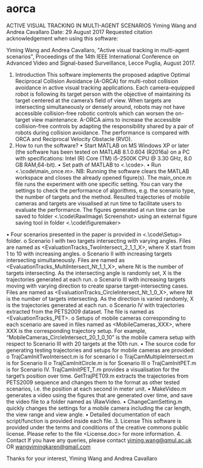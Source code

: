 # aorca

ACTIVE VISUAL TRACKING IN MULTI-AGENT SCENARIOS 
Yiming Wang and Andrea Cavallaro 
Date: 29 August 2017
Requested citation acknowledgement when using this software: 

Yiming Wang and Andrea Cavallaro, "Active visual tracking in multi-agent scenarios", Proceedings of the 14th IEEE International Conference on Advanced Video and Signal-based Surveillance, Lecce Puglia, August 2017.

1.	Introduction
This software implements the proposed adaptive Optimal Reciprocal Collision Avoidance (A-ORCA) for multi-robot collision avoidance in active visual tracking applications. Each camera-equipped robot is following its target person with the objective of maintaining its target centered at the camera’s field of view. When targets are intersecting simultaneously or densely around, robots may not have accessible collision-free robotic controls which can worsen the on-target view maintenance. A-ORCA aims to increase the accessible collision-free controls by adapting the responsibility shared by a pair of robots during collision avoidance. The performance is compared with ORCA and Reciprocal Velocity Obstacle (RVO).
2.	How to run the software?
•	Start MATLAB on MS Windows XP or later (the software has been tested on MATLAB 8.1.0.604 (R2016a) on a PC with specifications: Intel (R) Core (TM) i5-2500K CPU @ 3.30 GHz, 8.0 GB RAM,64-bit). 
•	Set path of MATLAB to <.\code>.
•	Run <.\code\main_once.m>.
NB: Running the software clears the MATLAB workspace and closes the already opened figure(s). The main_once.m file runs the experiment with one specific setting. You can vary the settings to check the performance of algorithms, e.g. the scenario type, the number of targets and the method. Resulted trajectories of mobile cameras and targets are visualised at run time to facilitate users to evaluate the performance. The figures generated at run time can be saved to folder <.\code\RawImage\ Screenshot> using an external figure saving tool in folder <.\code\figuremaker> 

•	Four scenarios presented in the paper is provided in <.\code\Setup> folder. 
o	Scenario I with two targets intersecting with varying angles. Files are named as <EvaluationTracks_TwoIntersect_2_1_1_X>, where X start from 1 to 10 with increasing angles.
o	Scenario II with increasing targets intersecting simultaneously. Files are named as <EvaluationTracks_MultiIntersect_Nt_1_1_X>, where Nt is the number of targets intersecting. As the intersecting angle is randomly set, X is the trajectories generated at each run.
o	Scenario III with increasing targets moving with varying direction to create sparse target-intersecting cases. Files are named as <EvaluationTracks_CircleIntersect_Nt_1_0_X>, where Nt is the number of targets intersecting. As the direction is varied randomly, X is the trajectories generated at each run.
o	Scenario IV with trajectories extracted from the PETS2009 dataset. The file is named as <EvaluationTracks_PET>.
o	Setups of mobile cameras corresponding to each scenario are saved in files named as <MobileCameras_XXX>, where XXX is the corresponding trajectory setup. For example, “MobileCameras_CircleIntersect_20_1_0_10” is the mobile camera setup with respect to Scenario III with 20 targets at the 10th run.
•	The source code for generating testing trajectories and setups for mobile cameras are provided:
o	TrajCamInitTwoIntersect.m is for scenario I
o	TrajCamMultipleIntersect.m is for Scenario II
o	TrajCamInitCircle.m is for Scenario III
o	TrajCamInitPET.m is for Scenario IV. TrajCamInitPET_T.m provides a visualisation for the target’s position over time. GetTrajPET09.m extracts the trajectories from PETS2009 sequence and changes them to the format as other tested scenarios, i.e. the position at each second in meter unit.
•	MakeVideo.m generates a video using the figures that are generated over time, and save the video file to a folder named as \RawVideo.
•	ChangeCamSetting.m quickly changes the settings for a mobile camera including the car length, the view range and view angle.
•	Detailed documentation of each script/function is provided inside each file.
3.	License
This software is provided under the terms and conditions of the creative commons public license. Please refer to the file <License.doc> for more information.
4.	Contact
If you have any queries, please contact yiming.wang@qmul.ac.uk OR wangyimingkaren@gmail.com

Thanks for your interest,
Yiming Wang and Andrea Cavallaro
